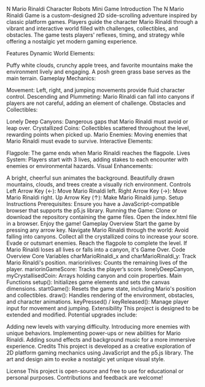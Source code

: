N Mario Rinaldi Character Robots Mini Game
Introduction
The N Mario Rinaldi Game is a custom-designed 2D side-scrolling adventure inspired by classic platform games. Players guide the character Mario Rinaldi through a vibrant and interactive world filled with challenges, collectibles, and obstacles. The game tests players' reflexes, timing, and strategy while offering a nostalgic yet modern gaming experience.

Features
Dynamic World Elements:

Puffy white clouds, crunchy apple trees, and favorite mountains make the environment lively and engaging.
A posh green grass base serves as the main terrain.
Gameplay Mechanics:

Movement: Left, right, and jumping movements provide fluid character control.
Descending and Plummeting: Mario Rinaldi can fall into canyons if players are not careful, adding an element of challenge.
Obstacles and Collectibles:

Lonely Deep Canyons: Dangerous gaps that Mario Rinaldi must avoid or leap over.
Crystallized Coins: Collectibles scattered throughout the level, rewarding points when picked up.
Mario Enemies: Moving enemies that Mario Rinaldi must evade to survive.
Interactive Elements:

Flagpole: The game ends when Mario Rinaldi reaches the flagpole.
Lives System: Players start with 3 lives, adding stakes to each encounter with enemies or environmental hazards.
Visual Enhancements:

A bright, cheerful sun animates the background.
Beautifully drawn mountains, clouds, and trees create a visually rich environment.
Controls
Left Arrow Key (←): Move Mario Rinaldi left.
Right Arrow Key (→): Move Mario Rinaldi right.
Up Arrow Key (↑): Make Mario Rinaldi jump.
Setup Instructions
Prerequisites: Ensure you have a JavaScript-compatible browser that supports the p5.js library.
Running the Game:
Clone or download the repository containing the game files.
Open the index.html file in a browser.
Enjoy the game!
Gameplay Overview
Start the game by pressing any arrow key.
Navigate Mario Rinaldi through the world:
Avoid falling into canyons.
Collect all the crystallized coins to increase your score.
Evade or outsmart enemies.
Reach the flagpole to complete the level.
If Mario Rinaldi loses all lives or falls into a canyon, it's Game Over.
Code Overview
Core Variables
charMarioRinaldi_x and charMarioRinaldi_y: Track Mario Rinaldi's position.
mariorinlives: Counts the remaining lives of the player.
mariorinGameScore: Tracks the player’s score.
lonelyDeepCanyon, myCrystallisedCoin: Arrays holding canyon and coin properties.
Main Functions
setup(): Initializes game elements and sets the canvas dimensions.
startGame(): Resets the game state, including Mario's position and collectibles.
draw(): Handles rendering of the environment, obstacles, and character animations.
keyPressed() / keyReleased(): Manage player input for movement and jumping.
Extensibility
This project is designed to be extended and modified. Potential upgrades include:

Adding new levels with varying difficulty.
Introducing more enemies with unique behaviors.
Implementing power-ups or new abilities for Mario Rinaldi.
Adding sound effects and background music for a more immersive experience.
Credits
This project is developed as a creative exploration of 2D platform gaming mechanics using JavaScript and the p5.js library. The art and design aim to evoke a nostalgic yet unique visual style.

License
This project is open-source and free to use for educational or personal purposes. Contributions and feedback are welcome!
